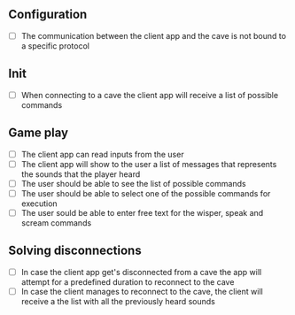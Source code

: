## Configuration
- [ ] The communication between the client app and the cave is not bound to a specific protocol

## Init
- [ ] When connecting to a cave the client app will receive a list of possible commands

## Game play
- [ ] The client app can read inputs from the user
- [ ] The client app will show to the user a list of messages that represents the sounds that the player heard
- [ ] The user should be able to see the list of possible commands
- [ ] The user should be able to select one of the possible commands for execution
- [ ] The user sould be able to enter free text for the wisper, speak and scream commands

## Solving disconnections
- [ ] In case the client app get's disconnected from a cave the app will attempt for a predefined duration to reconnect to the cave
- [ ] In case the client manages to reconnect to the cave, the client will receive a the list with all the previously heard sounds
